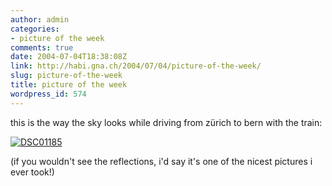 ```yaml
---
author: admin
categories:
- picture of the week
comments: true
date: 2004-07-04T18:38:08Z
link: http://habi.gna.ch/2004/07/04/picture-of-the-week/
slug: picture-of-the-week
title: picture of the week
wordpress_id: 574
---
```


this is the way the sky looks while driving from zürich to bern with the train:

[![DSC01185](http://habi.gna.ch/blog/images/DSC01185-tm.jpg)](http://habi.gna.ch/blog/images/DSC01185.JPG)

(if you wouldn't see the reflections, i'd say it's one of the nicest pictures i ever took!)
